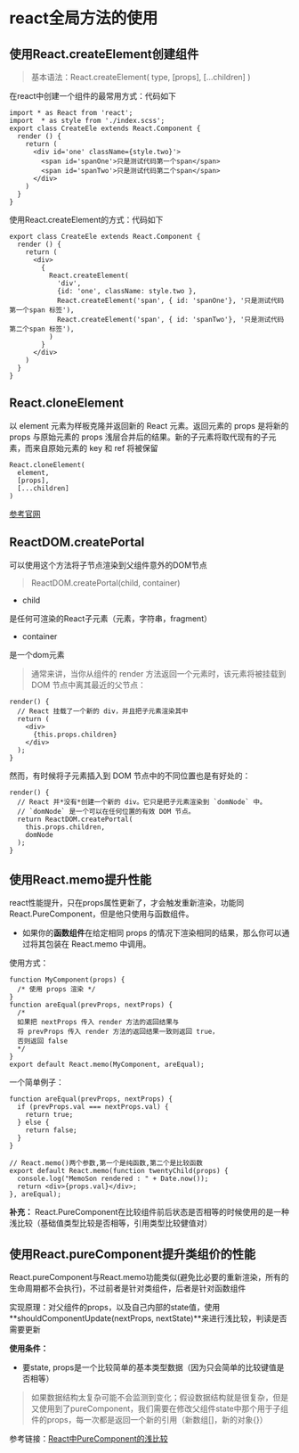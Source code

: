 # react全局方法的使用

## 使用React.createElement创建组件
> 基本语法：React.createElement( type, [props], [...children] )

在react中创建一个组件的最常用方式：代码如下
```
import * as React from 'react';
import  * as style from './index.scss';
export class CreateEle extends React.Component {
  render () {
    return (
      <div id='one' className={style.two}'>
        <span id='spanOne'>只是测试代码第一个span</span>
        <span id='spanTwo'>只是测试代码第二个span</span>
      </div>
    )
  }
}
```
使用React.createElement的方式：代码如下
```
export class CreateEle extends React.Component {
  render () {
    return (
      <div>
        {
          React.createElement(
            'div', 
            {id: 'one', className: style.two },
            React.createElement('span', { id: 'spanOne'}, '只是测试代码第一个span 标签'),
            React.createElement('span', { id: 'spanTwo'}, '只是测试代码第二个span 标签'),
          )
        }
      </div>
    )
  }
}
```
## React.cloneElement

以 element 元素为样板克隆并返回新的 React 元素。返回元素的 props 是将新的 props 与原始元素的 props 浅层合并后的结果。新的子元素将取代现有的子元素，而来自原始元素的 key 和 ref 将被保留
```
React.cloneElement(
  element,
  [props],
  [...children]
)
```

[参考官网](<https://zh-hans.reactjs.org/docs/react-api.html#cloneelement>)


## ReactDOM.createPortal

可以使用这个方法将子节点渲染到父组件意外的DOM节点

>ReactDOM.createPortal(child, container)

- child

是任何可渲染的React子元素（元素，字符串，fragment）

- container

是一个dom元素

>通常来讲，当你从组件的 render 方法返回一个元素时，该元素将被挂载到 DOM 节点中离其最近的父节点：

```
render() {
  // React 挂载了一个新的 div，并且把子元素渲染其中
  return (
    <div>
      {this.props.children}
    </div>
  );
}
```
然而，有时候将子元素插入到 DOM 节点中的不同位置也是有好处的：

```
render() {
  // React 并*没有*创建一个新的 div。它只是把子元素渲染到 `domNode` 中。
  // `domNode` 是一个可以在任何位置的有效 DOM 节点。
  return ReactDOM.createPortal(
    this.props.children,
    domNode
  );
}
```
## 使用React.memo提升性能
react性能提升，只在props属性更新了，才会触发重新渲染，功能同React.PureComponent，但是他只使用与函数组件。

- 如果你的**函数组件**在给定相同 props 的情况下渲染相同的结果，那么你可以通过将其包装在 React.memo 中调用。

使用方式：
```
function MyComponent(props) {
  /* 使用 props 渲染 */
}
function areEqual(prevProps, nextProps) {
  /*
  如果把 nextProps 传入 render 方法的返回结果与
  将 prevProps 传入 render 方法的返回结果一致则返回 true，
  否则返回 false
  */
}
export default React.memo(MyComponent, areEqual);
```
一个简单例子：
```
function areEqual(prevProps, nextProps) {
  if (prevProps.val === nextProps.val) {
    return true;
  } else {
    return false;
  }
}

// React.memo()两个参数,第一个是纯函数,第二个是比较函数
export default React.memo(function twentyChild(props) {
  console.log("MemoSon rendered : " + Date.now());
  return <div>{props.val}</div>;
}, areEqual);
```

**补充：** React.PureComponent在比较组件前后状态是否相等的时候使用的是一种浅比较（基础值类型比较是否相等，引用类型比较健值对）

## 使用React.pureComponent提升类组价的性能

React.pureComponent与React.memo功能类似(避免比必要的重新渲染，所有的生命周期都不会执行)，不过前者是针对类组件，后者是针对函数组件

实现原理：对父组件的props，以及自己内部的state值，使用**shouldComponentUpdate(nextProps, nextState)**来进行浅比较，判读是否需要更新

**使用条件：**

- 要state, props是一个比较简单的基本类型数据（因为只会简单的比较键值是否相等）

>如果数据结构太复杂可能不会监测到变化；假设数据结构就是很复杂，但是又使用到了pureComponent，我们需要在修改父组件state中那个用于子组件的props，每一次都是返回一个新的引用（新数组[]，新的对象{}）

参考链接：[React中PureComponent的浅比较](<https://www.jianshu.com/p/0d0587fc33de>)
